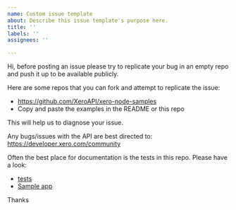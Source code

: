 ```yaml
---
name: Custom issue template
about: Describe this issue template's purpose here.
title: ''
labels: ''
assignees: ''

---
```


Hi, before posting an issue please try to replicate your bug in an empty repo and push it up to be available publicly.

Here are some repos that you can fork and attempt to replicate the issue:

- https://github.com/XeroAPI/xero-node-samples
- Copy and paste the examples in the README or this repo

This will help us to diagnose your issue.

Any bugs/issues with the API are best directed to: https://developer.xero.com/community

Often the best place for documentation is the tests in this repo. Please have a look:

- [tests](src/__tests__)
- [Sample app](https://github.com/XeroAPI/xero-node-sample-app)

Thanks
